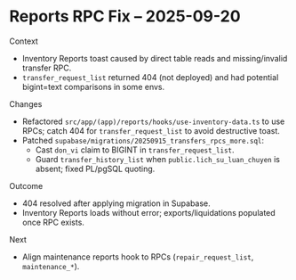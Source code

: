 # Reports RPC Fix – 2025-09-20

Context
- Inventory Reports toast caused by direct table reads and missing/invalid transfer RPC.
- `transfer_request_list` returned 404 (not deployed) and had potential bigint=text comparisons in some envs.

Changes
- Refactored `src/app/(app)/reports/hooks/use-inventory-data.ts` to use RPCs; catch 404 for `transfer_request_list` to avoid destructive toast.
- Patched `supabase/migrations/20250915_transfers_rpcs_more.sql`:
  - Cast `don_vi` claim to BIGINT in `transfer_request_list`.
  - Guard `transfer_history_list` when `public.lich_su_luan_chuyen` is absent; fixed PL/pgSQL quoting.

Outcome
- 404 resolved after applying migration in Supabase.
- Inventory Reports loads without error; exports/liquidations populated once RPC exists.

Next
- Align maintenance reports hook to RPCs (`repair_request_list`, `maintenance_*`).